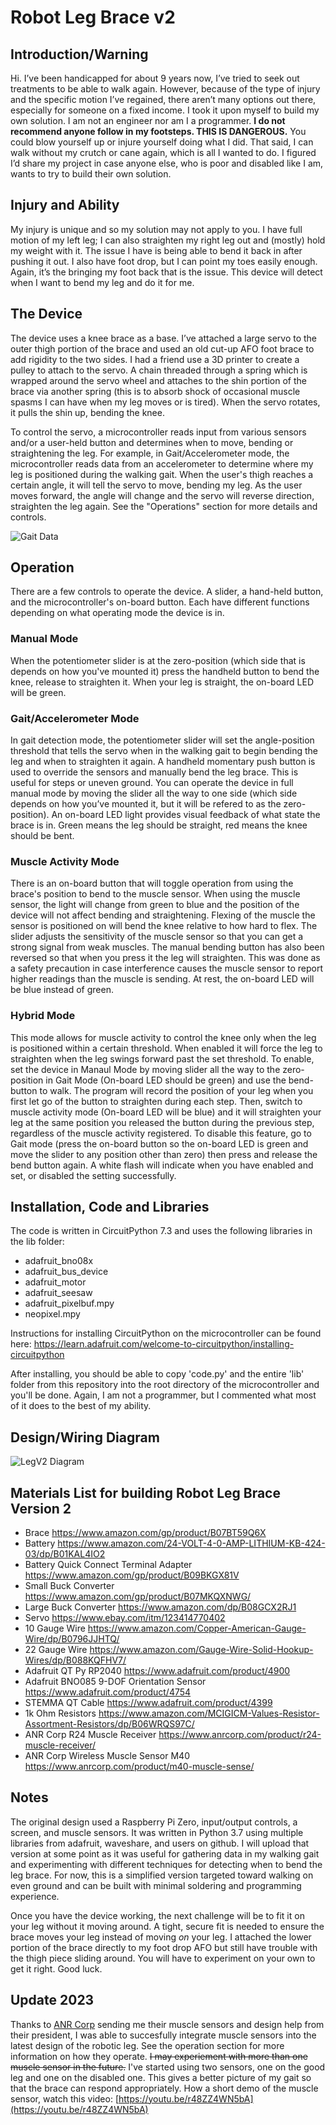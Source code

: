 # Robot Leg Brace v2
## Introduction/Warning

Hi. I’ve been handicapped for about 9 years now, I’ve tried to seek out treatments to be able to walk again. However, because of the type of injury and the specific motion I’ve regained, there aren’t many options out there, especially for someone on a fixed income. I took it upon myself to build my own solution. I am not an engineer nor am I a programmer. **I do not recommend anyone follow in my footsteps. THIS IS DANGEROUS.** You could blow yourself up or injure yourself doing what I did. That said, I can walk without my crutch or cane again, which is all I wanted to do. I figured I’d share my project in case anyone else, who is poor and disabled like I am, wants to try to build their own solution. 

## Injury and Ability

My injury is unique and so my solution may not apply to you. I have full motion of my left leg; I can also straighten my right leg out and (mostly) hold my weight with it. The issue I have is being able to bend it back in after pushing it out. I also have foot drop, but I can point my toes easily enough. Again, it’s the bringing my foot back that is the issue. This device will detect when I want to bend my leg and do it for me.

## The Device

The device uses a knee brace as a base. I’ve attached a large servo to the outer thigh portion of the brace and used an old cut-up AFO foot brace to add rigidity to the two sides. I had a friend use a 3D printer to create a pulley to attach to the servo. A chain threaded through a spring which is wrapped around the servo wheel and attaches to the shin portion of the brace via another spring (this is to absorb shock of occasional muscle spasms I can have when my leg moves or is tired). When the servo rotates, it pulls the shin up, bending the knee. 

To control the servo, a microcontroller reads input from various sensors and/or a user-held button and determines when to move, bending or straightening the leg. For example, in Gait/Accelerometer mode, the microcontroller reads data from an accelerometer to determine where my leg is positioned during the walking gait. When the user's thigh reaches a certain angle, it will tell the servo to move, bending my leg. As the user moves forward, the angle will change and the servo will reverse direction, straighten the leg again. See the "Operations" section for more details and controls.

![Gait Data](GaitDataExample.png)

## Operation

There are a few controls to operate the device. A slider, a hand-held button, and the microcontroller's on-board button. Each have different functions depending on what operating mode the device is in.

### Manual Mode

When the potentiometer slider is at the zero-position (which side that is depends on how you've mounted it) press the handheld button to bend the knee, release to straighten it. When your leg is straight, the on-board LED will be green.

### Gait/Accelerometer Mode

In gait detection mode, the potentiometer slider will set the angle-position threshold that tells the servo when in the walking gait to begin bending the leg and when to straighten it again. A handheld momentary push button is used to override the sensors and manually bend the leg brace. This is useful for steps or uneven ground. You can operate the device in full manual mode by moving the slider all the way to one side (which side depends on how you’ve mounted it, but it will be refered to as the zero-position). An on-board LED light provides visual feedback of what state the brace is in. Green means the leg should be straight, red means the knee should be bent. 

### Muscle Activity Mode

There is an on-board button that will toggle operation from using the brace's position to bend to the muscle sensor. When using the muscle sensor, the light will change from green to blue and the position of the device will not affect bending and straightening. Flexing of the muscle the sensor is positioned on will bend the knee relative to how hard to flex. The slider adjusts the sensitivity of the muscle sensor so that you can get a strong signal from weak muscles. The manual bending button has also been reversed so that when you press it the leg will straighten. This was done as a safety precaution in case interference causes the muscle sensor to report higher readings than the muscle is sending. At rest, the on-board LED will be blue instead of green.

### Hybrid Mode

This mode allows for muscle activity to control the knee only when the leg is positioned within a certain threshold. When enabled it will force the leg to straighten when the leg swings forward past the set threshold. To enable, set the device in Manaul Mode by moving slider all the way to the zero-position in Gait Mode (On-board LED should be green) and use the bend-button to walk. The program will record the position of your leg when you first let go of the button to straighten during each step. Then, switch to muscle activity mode (On-board LED will be blue) and it will straighten your leg at the same position you released the button during the previous step, regardless of the muscle activity registered. To disable this feature, go to Gait mode (press the on-board button so the on-board LED is green and move the slider to any position other than zero) then press and release the bend button again. A white flash will indicate when you have enabled and set, or disabled the setting successfully.

## Installation, Code and Libraries

The code is written in CircuitPython 7.3 and uses the following libraries in the lib folder:

- adafruit_bno08x
- adafruit_bus_device
- adafruit_motor
- adafruit_seesaw
- adafruit_pixelbuf.mpy
- neopixel.mpy

Instructions for installing CircuitPython on the microcontroller can be found here: https://learn.adafruit.com/welcome-to-circuitpython/installing-circuitpython 

After installing, you should be able to copy 'code.py' and the entire 'lib' folder from this repository into the root directory of the microcontroller and you'll be done. Again, I am not a programmer, but I commented what most of it does to the best of my ability. 

## Design/Wiring Diagram

![LegV2 Diagram](robotlegv2design.png)

## Materials List for building Robot Leg Brace Version 2

- Brace https://www.amazon.com/gp/product/B07BT59Q6X
- Battery https://www.amazon.com/24-VOLT-4-0-AMP-LITHIUM-KB-424-03/dp/B01KAL4IO2
- Battery Quick Connect Terminal Adapter https://www.amazon.com/gp/product/B09BKGX81V
- Small Buck Converter https://www.amazon.com/gp/product/B07MKQXNWG/
- Large Buck Converter https://www.amazon.com/dp/B08GCX2RJ1
- Servo https://www.ebay.com/itm/123414770402
- 10 Gauge Wire https://www.amazon.com/Copper-American-Gauge-Wire/dp/B0796JJHTQ/
- 22 Gauge Wire https://www.amazon.com/Gauge-Wire-Solid-Hookup-Wires/dp/B088KQFHV7/
- Adafruit QT Py RP2040 https://www.adafruit.com/product/4900
- Adafruit BNO085 9-DOF Orientation Sensor https://www.adafruit.com/product/4754
- STEMMA QT Cable https://www.adafruit.com/product/4399
- 1k Ohm Resistors https://www.amazon.com/MCIGICM-Values-Resistor-Assortment-Resistors/dp/B06WRQS97C/
- ANR Corp R24 Muscle Receiver https://www.anrcorp.com/product/r24-muscle-receiver/
- ANR Corp Wireless Muscle Sensor M40 https://www.anrcorp.com/product/m40-muscle-sense/

## Notes

The original design used a Raspberry Pi Zero, input/output controls, a screen, and muscle sensors. It was written in Python 3.7 using multiple libraries from adafruit, waveshare, and users on github. I will upload that version at some point as it was useful for gathering data in my walking gait and experimenting with different techniques for detecting when to bend the leg brace. For now, this is a simplified version targeted toward walking on even ground and can be built with minimal soldering and programming experience.

Once you have the device working, the next challenge will be to fit it on your leg without it moving around. A tight, secure fit is needed to ensure the brace moves your leg instead of moving *on* your leg. I attached the lower portion of the brace directly to my foot drop AFO but still have trouble with the thigh piece sliding around. You will have to experiment on your own to get it right. Good luck.

## Update 2023

Thanks to [ANR Corp](https://www.anrcorp.com/) sending me their muscle sensors and design help from their president, I was able to succesfully integrate muscle sensors into the latest design of the robotic leg. See the operation section for more information on how they operate. ~~I may experiement with more than one muscle sensor in the future.~~ I've started using two sensors, one on the good leg and one on the disabled one. This gives a better picture of my gait so that the brace can respond appropriately. How a short demo of the muscle sensor, watch this video: [https://youtu.be/r48ZZ4WN5bA](https://youtu.be/r48ZZ4WN5bA)
